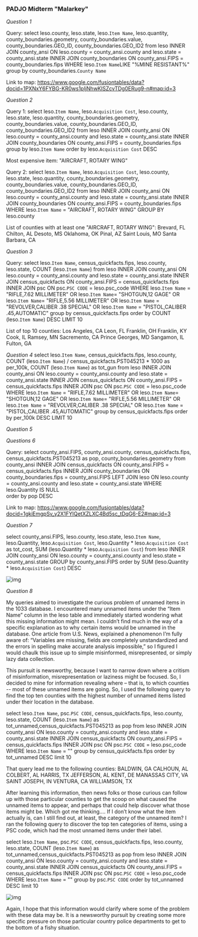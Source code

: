 ### PADJO Midterm "Malarkey"

*Question 1*

Query:
select leso.county, leso.state, leso.`Item Name`, leso.quantity, county_boundaries.geometry, county_boundaries.value, county_boundaries.GEO_ID, county_boundaries.GEO_ID2
from leso 
INNER JOIN county_ansi
ON leso.county = county_ansi.county
and leso.state = county_ansi.state
INNER JOIN county_boundaries
ON county_ansi.FIPS = county_boundaries.fips
WHERE leso.`Item Name`LIKE "%MINE RESISTANT%"
group by county_boundaries.`County Name`

Link to map:
https://www.google.com/fusiontables/data?docid=1PXNxY6FYBG-KR0ws1pIjNhwKISZcvTDg0ERug9-n#map:id=3

*Question 2*

Query 1:
select leso.`Item Name`, leso.`Acquisition Cost`, leso.county, leso.state, leso.quantity, county_boundaries.geometry, county_boundaries.value, county_boundaries.GEO_ID, county_boundaries.GEO_ID2
from leso 
INNER JOIN county_ansi
ON leso.county = county_ansi.county
and leso.state = county_ansi.state
INNER JOIN county_boundaries
ON county_ansi.FIPS = county_boundaries.fips
group by leso.`Item Name`
order by leso.`Acquisition Cost` DESC

Most expensive item: "AIRCRAFT, ROTARY WING"

Query 2:
select leso.`Item Name`, leso.`Acquisition Cost`, leso.county, leso.state, leso.quantity, county_boundaries.geometry, county_boundaries.value, county_boundaries.GEO_ID, county_boundaries.GEO_ID2
from leso 
INNER JOIN county_ansi
ON leso.county = county_ansi.county
and leso.state = county_ansi.state
INNER JOIN county_boundaries
ON county_ansi.FIPS = county_boundaries.fips
WHERE leso.`Item Name` = "AIRCRAFT, ROTARY WING"
GROUP BY leso.county

List of counties with at least one "AIRCRAFT, ROTARY WING":
Brevard, FL
Chilton, AL
Desoto, MS
Oklahoma, OK
Pinal, AZ
Saint Louis, MO
Santa Barbara, CA

*Question 3*

Query: 
select leso.`Item Name`, census_quickfacts.fips, leso.county, leso.state, 
COUNT (leso.`Item Name`)
from leso 
INNER JOIN county_ansi
ON leso.county = county_ansi.county
and leso.state = county_ansi.state
INNER JOIN census_quickfacts
ON county_ansi.FIPS = census_quickfacts.fips
INNER JOIN psc
ON psc.`PSC CODE` = leso.psc_code
WHERE leso.`Item Name` = "RIFLE,7.62 MILLIMETER" 
OR leso.`Item Name`= "SHOTGUN,12 GAGE"
OR leso.`Item Name`= "RIFLE,5.56 MILLIMETER"
OR leso.`Item Name` = "REVOLVER,CALIBER .38 SPECIAL"
OR leso.`Item Name` = "PISTOL,CALIBER .45,AUTOMATIC"
group by census_quickfacts.fips
order by COUNT (leso.`Item Name`) DESC
LIMIT 10

List of top 10 counties: 
Los Angeles, CA
Leon, FL
Franklin, OH
Franklin, KY
Cook, IL
Ramsey, MN
Sacremento, CA
Prince Georges, MD
Sangamon, IL
Fulton, GA

*Question 4*
 select leso.`Item Name`,  census_quickfacts.fips, leso.county, COUNT (leso.`Item Name`) / census_quickfacts.PST045213 * 1000 as per_100k,
COUNT (leso.`Item Name`) as tot_gun
from leso 
INNER JOIN county_ansi
ON leso.county = county_ansi.county
and leso.state = county_ansi.state
INNER JOIN census_quickfacts
ON county_ansi.FIPS = census_quickfacts.fips
INNER JOIN psc
ON psc.`PSC CODE` = leso.psc_code
WHERE leso.`Item Name` = "RIFLE,7.62 MILLIMETER" 
OR leso.`Item Name`= "SHOTGUN,12 GAGE"
OR leso.`Item Name`= "RIFLE,5.56 MILLIMETER"
OR leso.`Item Name` = "REVOLVER,CALIBER .38 SPECIAL"
OR leso.`Item Name` = "PISTOL,CALIBER .45,AUTOMATIC"
group by census_quickfacts.fips
order by per_100k DESC
LIMIT 10

*Question 5*

*Questions 6*

Query:
select county_ansi.FIPS, county_ansi.county, census_quickfacts.fips, census_quickfacts.PST045213 as pop, county_boundaries.geometry
from county_ansi
INNER JOIN census_quickfacts
ON county_ansi.FIPS = census_quickfacts.fips 
INNER JOIN county_boundaries
ON county_boundaries.fips = county_ansi.FIPS
LEFT JOIN leso
ON leso.county = county_ansi.county
and leso.state = county_ansi.state
WHERE leso.Quantity IS NULL  
order by pop DESC

Link to map:
https://www.google.com/fusiontables/data?docid=1gkiEmgpSv_y2X1FYlQetXZLXC4Bd5sc_tDqG6-E2#map:id=3

*Question 7*

select county_ansi.FIPS, leso.county, leso.state, leso.`Item Name`, leso.Quantity, leso.`Acquisition Cost`, leso.Quantity * leso.`Acquisition Cost` as tot_cost, 
SUM (leso.Quantity * leso.`Acquisition Cost`)
from leso
INNER JOIN county_ansi
ON leso.county = county_ansi.county
and leso.state = county_ansi.state
GROUP by county_ansi.FIPS
order by SUM (leso.Quantity * leso.`Acquisition Cost`) DESC


![img](http://i.imgur.com/a48vTzX.png)

*Question 8*

My queries aimed to investigate the curious problem of unnamed items in the 1033 database. I encountered many unnamed items under the “Item Name” column in the leso table and immediately started wondering what this missing information might mean. 
I couldn’t find much in the way of a specific explanation as to why certain items would be unnamed in the database. One article from U.S. News, explained a phenomenon I’m fully aware of: “Variables are missing, fields are completely unstandardized and the errors in spelling make accurate analysis impossible,” so I figured I would chaulk this issue up to simple misinformed, misrepresented, or simply lazy data collection. 

This pursuit is newsworthy, because I want to narrow down where a critism of misinformation, misrepresentation or laziness might be focused. So, I decided to mine for information revealing where – that is, to which counties --  most of these unnamed items are going. So, I used the following query to find the top ten counties with the highest number of unnamed items listed under their location in the database. 

select leso.`Item Name`,  psc.`PSC CODE`, census_quickfacts.fips, leso.county, leso.state, COUNT (leso.`Item Name`) as tot_unnamed,census_quickfacts.PST045213 as pop
from leso 
INNER JOIN county_ansi
ON leso.county = county_ansi.county
and leso.state = county_ansi.state
INNER JOIN census_quickfacts
ON county_ansi.FIPS = census_quickfacts.fips
INNER JOIN psc
ON psc.`PSC CODE` = leso.psc_code
WHERE leso.`Item Name` = ""
group by census_quickfacts.fips
order by tot_unnamed DESC
limit 10

That query lead me to the following counties:
BALDWIN, GA
CALHOUN, AL
COLBERT, AL
HARRIS, TX
JEFFERSON, AL
KENT, DE
MANASSAS CITY, VA
SAINT JOSEPH, IN
VENTURA, CA
WILLIAMSON, TX

After learning this information, then news folks or those curious can follow up with those particular counties to get the scoop on what caused the unnamed items to appear, and perhaps that could help discover what those items might be. Which got me thinking…. If I don’t know what the item actually is, can I still find out, at least, the category of the unnamed item? I ran the following query to discover the top ten categories of items, using a PSC code, which had the most unnamed items under their label. 

select leso.`Item Name`,  psc.`PSC CODE`, census_quickfacts.fips, leso.county, leso.state, COUNT (leso.`Item Name`) as tot_unnamed,census_quickfacts.PST045213 as pop
from leso 
INNER JOIN county_ansi
ON leso.county = county_ansi.county
and leso.state = county_ansi.state
INNER JOIN census_quickfacts
ON county_ansi.FIPS = census_quickfacts.fips
INNER JOIN psc
ON psc.`PSC CODE` = leso.psc_code
WHERE leso.`Item Name` = ""
group by psc.`PSC CODE`
order by tot_unnamed DESC
limit 10

![img](http://i.imgur.com/uNgQD5e.png)

Again, I hope that this information would clarify where some of the problem with these data may be. It is a newsworthy pursuit by creating some more specific pressure on those particular country police departments to get to the bottom of a fishy situation. 



